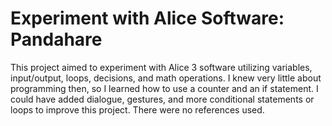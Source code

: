 # Experiment with Alice Software: Pandahare

This project aimed to experiment with Alice 3 software utilizing variables, input/output, loops, decisions, and math operations.
I knew very little about programming then, so I learned how to use a counter and an if statement.  I could have added dialogue, gestures, 
and more conditional statements or loops to improve this project.  There were no references used.

